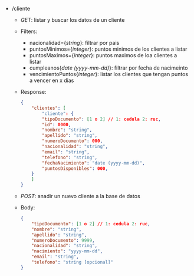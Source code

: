 - /cliente
    - _GET_: listar y buscar los datos de un cliente
    - Filters: 
        - nacionalidad={_string_}: filtrar por pais
        - puntosMinimos={_integer_}: puntos minimos de los clientes a listar
        - puntosMaximos={_integer_}: puntos maximos de loa clientes a listar
        - cumpleanos{_date (yyyy-mm-dd)_}: filtrar por fecha de nacimeinto
        - vencimientoPuntos{_integer_}: listar los clientes que tengan puntos a vencer en x
        dias
    - Response:
        ```json
        {
            "clientes": [
                "cliente": {
                "tipoDocumento": [1 o 2] // 1: cedula 2: ruc,
                "id": 0000,
                "nombre": "string",
                "apellido": "string",
                "numeroDocumento": 000,
                "nacionalidad": "string",
                "email": "string",
                "telefono": "string",
                "fechaNacimiento": "date (yyyy-mm-dd)",
                "puntosDisponibles": 000,
            }
            ]
        }
        ```

    - _POST_: anadir un nuevo cliente a la base de datos
    - Body:
        ```json
        {
            "tipoDocumento": [1 o 2] // 1: cedula 2: ruc,
            "nombre": "string",
            "apellido": "string",
            "numeroDocumento": 9999,
            "nacionalidad": "string",
            "nacimiento": "yyyy-mm-dd",
            "email": "string",
            "telefono": "string [opcional]"
        }
        ```

